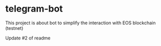 # telegram-bot

This project is about bot to simplify the interaction with EOS blockchain (testnet)

Update #2 of readme